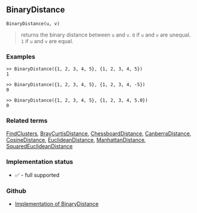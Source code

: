 ## BinaryDistance

```
BinaryDistance(u, v)
```

> returns the binary distance between `u` and `v`. `0` if  `u` and `v` are unequal. `1` if `u` and `v` are equal.

### Examples

``` 
>> BinaryDistance({1, 2, 3, 4, 5}, {1, 2, 3, 4, 5})
1

>> BinaryDistance({1, 2, 3, 4, 5}, {1, 2, 3, 4, -5}) 
0

>> BinaryDistance({1, 2, 3, 4, 5}, {1, 2, 3, 4, 5.0}) 
0
```

### Related terms 
[FindClusters](FindClusters.md), [BrayCurtisDistance](BrayCurtisDistance.md), [ChessboardDistance](ChessboardDistance.md), [CanberraDistance](CanberraDistance.md), [CosineDistance](CosineDistance.md), [EuclideanDistance](EuclideanDistance.md), [ManhattanDistance](ManhattanDistance.md), [SquaredEuclideanDistance](SquaredEuclideanDistance.md)






### Implementation status

* &#x2705; - full supported

### Github

* [Implementation of BinaryDistance](https://github.com/axkr/symja_android_library/blob/master/symja_android_library/matheclipse-core/src/main/java/org/matheclipse/core/builtin/ClusteringFunctions.java#L95) 
